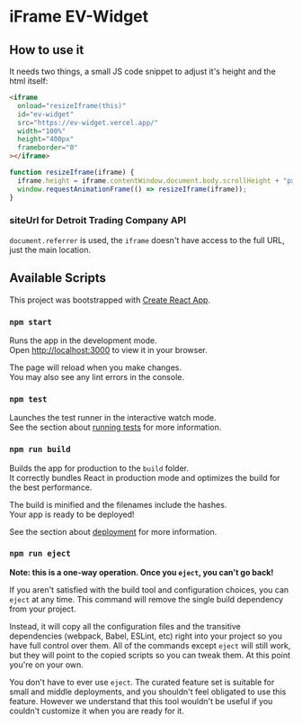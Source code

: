# iFrame EV-Widget

## How to use it

It needs two things, a small JS code snippet to adjust it's height and the html itself:

```html
<iframe
  onload="resizeIframe(this)"
  id="ev-widget"
  src="https://ev-widget.vercel.app/"
  width="100%"
  height="400px"
  frameborder="0"
></iframe>
```

```js
function resizeIframe(iframe) {
  iframe.height = iframe.contentWindow.document.body.scrollHeight + "px";
  window.requestAnimationFrame(() => resizeIframe(iframe));
}
```

### siteUrl for Detroit Trading Company API

`document.referrer` is used, the `iframe` doesn't have access to the full URL, just the main location.

## Available Scripts

This project was bootstrapped with [Create React App](https://github.com/facebook/create-react-app).

### `npm start`

Runs the app in the development mode.\
Open [http://localhost:3000](http://localhost:3000) to view it in your browser.

The page will reload when you make changes.\
You may also see any lint errors in the console.

### `npm test`

Launches the test runner in the interactive watch mode.\
See the section about [running tests](https://facebook.github.io/create-react-app/docs/running-tests) for more information.

### `npm run build`

Builds the app for production to the `build` folder.\
It correctly bundles React in production mode and optimizes the build for the best performance.

The build is minified and the filenames include the hashes.\
Your app is ready to be deployed!

See the section about [deployment](https://facebook.github.io/create-react-app/docs/deployment) for more information.

### `npm run eject`

**Note: this is a one-way operation. Once you `eject`, you can't go back!**

If you aren't satisfied with the build tool and configuration choices, you can `eject` at any time. This command will remove the single build dependency from your project.

Instead, it will copy all the configuration files and the transitive dependencies (webpack, Babel, ESLint, etc) right into your project so you have full control over them. All of the commands except `eject` will still work, but they will point to the copied scripts so you can tweak them. At this point you're on your own.

You don't have to ever use `eject`. The curated feature set is suitable for small and middle deployments, and you shouldn't feel obligated to use this feature. However we understand that this tool wouldn't be useful if you couldn't customize it when you are ready for it.

